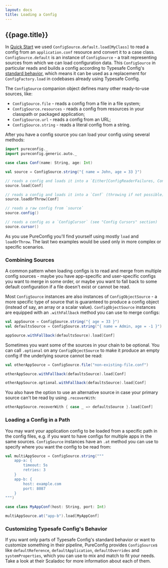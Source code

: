 ```yaml
---
layout: docs
title: Loading a Config
---
```


## {{page.title}}

In [Quick Start](index.html) we used `ConfigSource.default.load[MyClass]` to read a config from an `application.conf`
resource and convert it to a case class. `ConfigSource.default` is an instance of `ConfigSource` - a trait representing
sources from which we can load configuration data. This `ConfigSource` in particular reads and builds a config according
to Typesafe Config's [standard behavior](https://github.com/lightbend/config#standard-behavior), which means it can be
used as a replacement for `ConfigFactory.load` in codebases already using Typesafe Config.

The `ConfigSource` companion object defines many other ready-to-use sources, like:

- `ConfigSource.file` - reads a config from a file in a file system;
- `ConfigSource.resources` - reads a config from resources in your classpath or packaged application;
- `ConfigSource.url` - reads a config from an URL;
- `ConfigSource.string` - reads a literal config from a string.

After you have a config source you can load your config using several methods:

```scala mdoc:silent
import pureconfig._
import pureconfig.generic.auto._

case class Conf(name: String, age: Int)

val source = ConfigSource.string("{ name = John, age = 33 }")
```

```scala mdoc
// reads a config and loads it into a `Either[ConfigReaderFailures, Conf]`
source.load[Conf]

// reads a config and loads it into a `Conf` (throwing if not possible)
source.loadOrThrow[Conf]

// reads a raw config from `source`
source.config()

// reads a config as a `ConfigCursor` (see "Config Cursors" section)
source.cursor()
```

As you use PureConfig you'll find yourself using mostly `load` and `loadOrThrow`. The last two examples would be used
only in more complex or specific scenarios.

### Combining Sources

A common pattern when loading configs is to read and merge from multiple config sources - maybe you have app-specific
and user-specific configs you want to merge in some order, or maybe you want to fall back to some default configuration
if a file doesn't exist or cannot be read.

Most `ConfigSource` instances are also instances of `ConfigObjectSource` - a more specific type of source that is
guaranteed to produce a config object (instead of say, an array or a scalar value). `ConfigObjectSource` instances are
equipped with an `.withFallback` method you can use to merge configs:

```scala mdoc:silent
val appSource = ConfigSource.string("{ age = 33 }")
val defaultsSource = ConfigSource.string("{ name = Admin, age = -1 }")
```

```scala mdoc
appSource.withFallback(defaultsSource).load[Conf]
```

Sometimes you want some of the sources in your chain to be optional. You can call `.optional` on any
`ConfigObjectSource` to make it produce an empty config if the underlying source cannot be read:

```scala mdoc:silent
val otherAppSource = ConfigSource.file("non-existing-file.conf")
```

```scala mdoc
otherAppSource.withFallback(defaultsSource).load[Conf]

otherAppSource.optional.withFallback(defaultsSource).load[Conf]
```

You also have the option to use an alternative source in case your primary source can't be read by using `.recoverWith`:

```scala mdoc
otherAppSource.recoverWith { case _ => defaultsSource }.load[Conf]
```

### Loading a Config in a Path

You may want your application config to be loaded from a specific path in the config files, e.g. if you want to have
configs for multiple apps in the same sources. `ConfigSource` instances have an `.at` method you can use to specify
where you want the config to be read from:

```scala mdoc:silent
val multiAppSource = ConfigSource.string("""
    app-a: {
        timeout: 5s
        retries: 3
    }
    app-b: {
        host: example.com
        port: 8087
    }
""")

case class MyAppConf(host: String, port: Int)
```

```scala mdoc
multiAppSource.at("app-b").load[MyAppConf]
```

### Customizing Typesafe Config's Behavior

If you want only parts of Typesafe Config's standard behavior or want to customize something in their pipeline,
PureConfig provides `ConfigSource`s like `defaultReference`, `defaultApplication`, `defaultOverrides` and
`systemProperties`, which you can use to mix and match to fit your needs. Take a look at their Scaladoc for more
information about each of them.
